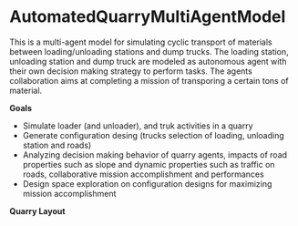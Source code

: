 # AutomatedQuarryMultiAgentModel
This is a multi-agent model for simulating cyclic transport of materials between loading/unloading stations and dump trucks. The loading station, unloading station and dump truck are modeled as autonomous agent with their own decision making strategy to perform tasks. The agents collaboration aims at completing a mission of transporing a certain tons of material.

**Goals**
- Simulate loader (and unloader), and truk activities in a quarry
- Generate configuration desing (trucks selection of loading, unloading station and roads)
- Analyzing decision making behavior of quarry agents, impacts of road properties such as slope and dynamic properties such as traffic on roads, collaborative mission accomplishment and performances
- Design space exploration on configuration designs for maximizing mission accomplishment

**Quarry Layout**
